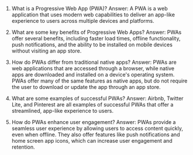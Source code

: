 1. What is a Progressive Web App (PWA)?
Answer: A PWA is a web application that uses modern web capabilities to deliver an app-like experience to users across multiple devices and platforms.

2. What are some key benefits of Progressive Web Apps?
Answer: PWAs offer several benefits, including faster load times, offline functionality, push notifications, and the ability to be installed on mobile devices without visiting an app store.

3. How do PWAs differ from traditional native apps?
Answer: PWAs are web applications that are accessed through a browser, while native apps are downloaded and installed on a device's operating system. PWAs offer many of the same features as native apps, but do not require the user to download or update the app through an app store.

4. What are some examples of successful PWAs?
Answer: Airbnb, Twitter Lite, and Pinterest are all examples of successful PWAs that offer a streamlined, app-like experience to users.

5. How do PWAs enhance user engagement?
Answer: PWAs provide a seamless user experience by allowing users to access content quickly, even when offline. They also offer features like push notifications and home screen app icons, which can increase user engagement and retention.